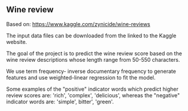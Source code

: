 ## Wine review
Based on: https://www.kaggle.com/zynicide/wine-reviews

The input data files can be downloaded from the linked to the Kaggle website. 

The goal of the project is to predict the wine review score based on 
the wine review descriptions whose length range from 50-550 characters.

We use term frequency- inverse documentary frequency to generate features
and use weighted-linear regression to fit the model. 

Some examples of the "positive" indicator words which predict higher review
scores are: 'rich', 'complex', 'delicious', whereas the "negative" indicator
words are: 'simple', bitter', 'green'. 
